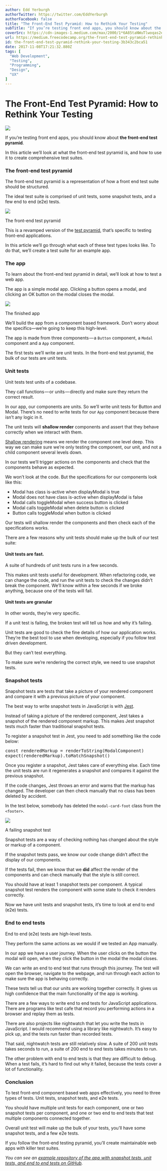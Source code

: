 ```yaml
---
author: Edd Yerburgh
authorTwitter: https://twitter.com/EddYerburgh
authorFacebook: false
title: "The Front-End Test Pyramid: How to Rethink Your Testing"
subTitle: "If you’re testing front end apps, you should know about the front-end test pyramid...."
coverSrc: https://cdn-images-1.medium.com/max/2000/1*6A85taNWuTlwoqas2ei4aQ.jpeg
url: https://medium.freecodecamp.org/the-front-end-test-pyramid-rethink-your-testing-3b343c2bca51
id: the-front-end-test-pyramid-rethink-your-testing-3b343c2bca51
date: 2017-11-08T17:21:32.880Z
tags: [
  "Web Development",
  "Testing",
  "Programming",
  "Design",
  "UX"
]
---
```

# The Front-End Test Pyramid: How to Rethink Your Testing







![](https://cdn-images-1.medium.com/max/2000/1*6A85taNWuTlwoqas2ei4aQ.jpeg)







If you’re testing front end apps, you should know about **the front-end test pyramid**.

In this article we’ll look at what the front-end test pyramid is, and how to use it to create comprehensive test suites.

### The front-end test pyramid

The front-end test pyramid is a representation of how a front end test suite should be structured.

The ideal test suite is comprised of unit tests, some snapshot tests, and a few end to end (e2e) tests.



![](https://cdn-images-1.medium.com/max/1600/1*7nCVY7iqAiILcnRLDBIPcg.png)

The front-end test pyramid



This is a revamped version of the [test pyramid](https://martinfowler.com/bliki/TestPyramid.html), that’s specific to testing front-end applications.

In this article we’ll go through what each of these test types looks like. To do that, we’ll create a test suite for an example app.

### The app

To learn about the front-end test pyramid in detail, we’ll look at how to test a web app.

The app is a simple modal app. Clicking a button opens a modal, and clicking an OK button on the modal closes the modal.



![](https://cdn-images-1.medium.com/max/1600/1*p6I2sreZZ9GEzgJoHy4efQ.gif)

The finished app



We’ll build the app from a component based framework. Don’t worry about the specifics—we’re going to keep this high-level.

The app is made from three components — a `Button` component, a `Modal` component and a `App` component.

The first tests we’ll write are unit tests. In the front-end test pyramid, the bulk of our tests are unit tests.

### Unit tests

Unit tests test units of a codebase.

They call functions — or units — directly and make sure they return the correct result.

In our app, our components are units. So we’ll write unit tests for Button and Modal. There’s no need to write tests for our `App` component because there isn’t any logic in it.

The unit tests will **shallow render** components and assert that they behave correctly when we interact with them.

[Shallow rendering](https://reactjs.org/docs/shallow-renderer.html) means we render the component one level deep. This way we can make sure we’re only testing the component, our unit, and not a child component several levels down.

In our tests we’ll trigger actions on the components and check that the components behave as expected.

We won’t look at the code. But the specifications for our components look like this:

*   Modal has class is-active when displayModal is true
*   Modal does not have class is-active when displayModal is false
*   Modal calls toggleModal when success button is clicked
*   Modal calls toggleModal when delete button is clicked
*   Button calls toggleModal when button is clicked

Our tests will shallow render the components and then check each of the specifications works.

There are a few reasons why unit tests should make up the bulk of our test suite:

#### Unit tests are fast.

A suite of hundreds of unit tests runs in a few seconds.

This makes unit tests useful for development. When refactoring code, we can change the code, and run the unit tests to check the changes didn’t break the component. We’ll know within a few seconds if we broke anything, because one of the tests will fail.

#### Unit tests are granular

In other words, they’re very specific.

If a unit test is failing, the broken test will tell us how and why it’s failing.

Unit tests are good to check the fine details of how our application works. They’re the best tool to use when developing, especially if you follow test driven development.

But they can’t test everything.

To make sure we’re rendering the correct style, we need to use snapshot tests.

### Snapshot tests

Snapshot tests are tests that take a picture of your rendered component and compare it with a previous picture of your component.

The best way to write snapshot tests in JavaScript is with [Jest](https://facebook.github.io/jest/).

Instead of taking a picture of the rendered component, Jest takes a snapshot of the rendered component markup. This makes Jest snapshot tests much faster than traditional snapshot tests.

To register a snapshot test in Jest, you need to add something like the code below:

<pre name="7072" id="7072" class="graf graf--pre graf-after--p">const renderedMarkup = renderToString(ModalComponent)  
expect(renderedMarkup).toMatchSnapshot()</pre>

Once you register a snapshot, Jest takes care of everything else. Each time the unit tests are run it regenerates a snapshot and compares it against the previous snapshot.

If the code changes, Jest throws an error and warns that the markup has changed. The developer can then check manually that no class has been deleted by accident.

In the test below, somebody has deleted the `modal-card-foot` class from the `<footer>`.



![](https://cdn-images-1.medium.com/max/1600/1*RteTRRsAMThQ9sjCG9e-Pw.png)

A failing snapshot test



Snapshot tests are a way of checking nothing has changed about the style or markup of a component.

If the snapshot tests pass, we know our code change didn’t affect the display of our components.

If the tests fail, then we know that we **did** affect the render of the components and can check manually that the style is still correct.

You should have at least 1 snapshot tests per component. A typical snapshot test renders the component with some state to check it renders correctly.

Now we have unit tests and snapshot tests, it’s time to look at end to end (e2e) tests.

### End to end tests

End to end (e2e) tests are high-level tests.

They perform the same actions as we would if we tested an App manually.

In our app we have a user journey. When the user clicks on the button the modal will open, when they click the button in the modal the modal closes.

We can write an end to end test that runs through this journey. The test will open the browser, navigate to the webpage, and run through each action to make sure the app is behaving correctly.

These tests tell us that our units are working together correctly. It gives us high confidence that the main functionality of the app is working.

There are a few ways to write end to end tests for JavaScript applications. There are programs like test cafe that record you performing actions in a browser and replay them as tests.

There are also projects like nightwatch that let you write the tests in JavaScript. I would recommend using a library like nightwatch. It’s easy to pick up, and the tests run faster than recorded tests.

That said, nightwatch tests are still relatively slow. A suite of 200 unit tests takes seconds to run, a suite of 200 end to end tests takes minutes to run.

The other problem with end to end tests is that they are difficult to debug. When a test fails, it’s hard to find out why it failed, because the tests cover a lot of functionality.

### Conclusion

To test front-end component based web apps effectively, you need to three types of tests. Unit tests, snapshot tests, and e2e tests.

You should have multiple unit tests for each component, one or two snapshot tests per component, and one or two end to end tests that test multiple components connected together.

Overall unit test will make up the bulk of your tests, you’ll have some snapshot tests, and a few e2e tests.

If you follow the front-end testing pyramid, you’ll create maintainable web apps with killer test suites.

_You can see an_ [_example repository of the app with snapshot tests, unit tests, and end to end tests on GitHub_](https://github.com/eddyerburgh/example-front-end-test-pyramid-app)_._








